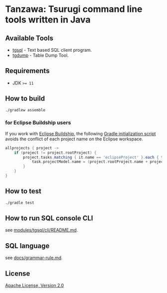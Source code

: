 # Tanzawa: Tsurugi command line tools written in Java

## Available Tools

* [tgsql](./modules/tgsql/cli) - Text based SQL client program.
* [tgdump](./modules/tgdump/cli) - Table Dump Tool.

## Requirements

* JDK `>= 11`

## How to build

```sh
./gradlew assemble
```

### for Eclipse Buildship users

If you work with [Eclipse Buildship](https://github.com/eclipse/buildship), the following [Gradle initialization script](https://docs.gradle.org/current/userguide/init_scripts.html) avoids the conflict of each project name on the Eclipse workspace.

```gradle
allprojects { project ->
    if (project != project.rootProject) {
        project.tasks.matching { it.name == 'eclipseProject' }.each { task ->
            task.projectModel.name = (project.rootProject.name + project.path).replace(':', '-')
        }
    }
}
```

## How to test

```sh
./gradle test
```

## How to run SQL console CLI

see [modules/tgsql/cli/README.md](modules/tgsql/cli/README.md).

## SQL language

see [docs/grammar-rule.md](docs/grammar-rule.md).

## License

[Apache License, Version 2.0](http://www.apache.org/licenses/LICENSE-2.0)
